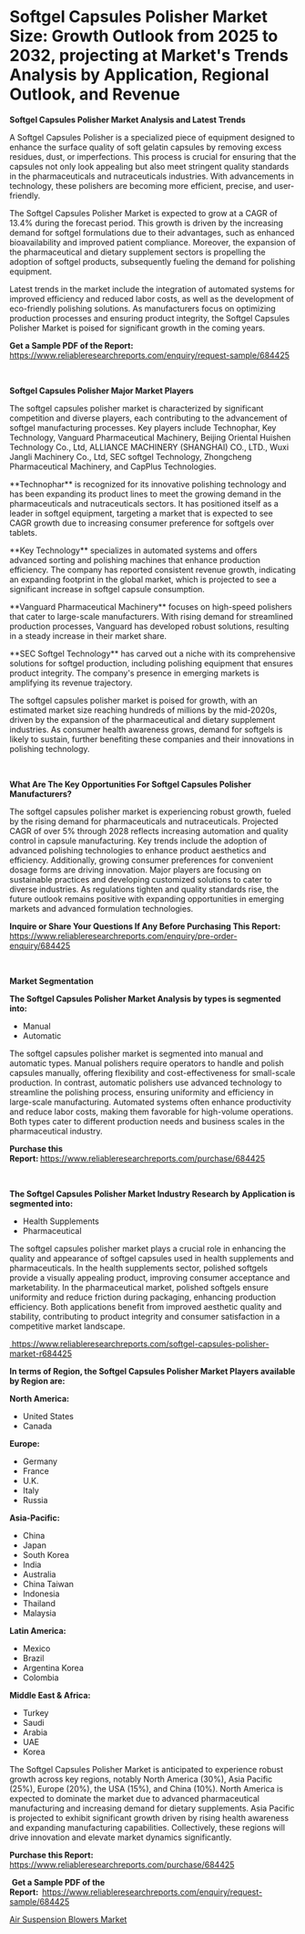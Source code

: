 <p><h1>Softgel Capsules Polisher Market Size: Growth Outlook from 2025 to 2032, projecting at Market's Trends Analysis by Application, Regional Outlook, and Revenue</h1></p><p><strong>Softgel Capsules Polisher Market Analysis and Latest Trends</strong></p>
<p><p>A Softgel Capsules Polisher is a specialized piece of equipment designed to enhance the surface quality of soft gelatin capsules by removing excess residues, dust, or imperfections. This process is crucial for ensuring that the capsules not only look appealing but also meet stringent quality standards in the pharmaceuticals and nutraceuticals industries. With advancements in technology, these polishers are becoming more efficient, precise, and user-friendly.</p><p>The Softgel Capsules Polisher Market is expected to grow at a CAGR of 13.4% during the forecast period. This growth is driven by the increasing demand for softgel formulations due to their advantages, such as enhanced bioavailability and improved patient compliance. Moreover, the expansion of the pharmaceutical and dietary supplement sectors is propelling the adoption of softgel products, subsequently fueling the demand for polishing equipment. </p><p>Latest trends in the market include the integration of automated systems for improved efficiency and reduced labor costs, as well as the development of eco-friendly polishing solutions. As manufacturers focus on optimizing production processes and ensuring product integrity, the Softgel Capsules Polisher Market is poised for significant growth in the coming years.</p></p>
<p><strong>Get a Sample PDF of the Report:&nbsp;</strong> <a href="https://www.reliableresearchreports.com/enquiry/request-sample/684425?utm_campaign=3557&utm_medium=2&utm_source=Github&utm_content=ia&utm_term=29032025&utm_id=softgel-capsules-polisher">https://www.reliableresearchreports.com/enquiry/request-sample/684425</a></p>
<p>&nbsp;</p>
<p><strong>Softgel Capsules Polisher Major Market Players</strong></p>
<p><p>The softgel capsules polisher market is characterized by significant competition and diverse players, each contributing to the advancement of softgel manufacturing processes. Key players include Technophar, Key Technology, Vanguard Pharmaceutical Machinery, Beijing Oriental Huishen Technology Co., Ltd, ALLIANCE MACHINERY (SHANGHAI) CO., LTD., Wuxi Jangli Machinery Co., Ltd, SEC softgel Technology, Zhongcheng Pharmaceutical Machinery, and CapPlus Technologies.</p><p>**Technophar** is recognized for its innovative polishing technology and has been expanding its product lines to meet the growing demand in the pharmaceuticals and nutraceuticals sectors. It has positioned itself as a leader in softgel equipment, targeting a market that is expected to see CAGR growth due to increasing consumer preference for softgels over tablets.</p><p>**Key Technology** specializes in automated systems and offers advanced sorting and polishing machines that enhance production efficiency. The company has reported consistent revenue growth, indicating an expanding footprint in the global market, which is projected to see a significant increase in softgel capsule consumption.</p><p>**Vanguard Pharmaceutical Machinery** focuses on high-speed polishers that cater to large-scale manufacturers. With rising demand for streamlined production processes, Vanguard has developed robust solutions, resulting in a steady increase in their market share.</p><p>**SEC Softgel Technology** has carved out a niche with its comprehensive solutions for softgel production, including polishing equipment that ensures product integrity. The company's presence in emerging markets is amplifying its revenue trajectory.</p><p>The softgel capsules polisher market is poised for growth, with an estimated market size reaching hundreds of millions by the mid-2020s, driven by the expansion of the pharmaceutical and dietary supplement industries. As consumer health awareness grows, demand for softgels is likely to sustain, further benefiting these companies and their innovations in polishing technology.</p></p>
<p>&nbsp;</p>
<p><strong>What Are The Key Opportunities For Softgel Capsules Polisher Manufacturers?</strong></p>
<p><p>The softgel capsules polisher market is experiencing robust growth, fueled by the rising demand for pharmaceuticals and nutraceuticals. Projected CAGR of over 5% through 2028 reflects increasing automation and quality control in capsule manufacturing. Key trends include the adoption of advanced polishing technologies to enhance product aesthetics and efficiency. Additionally, growing consumer preferences for convenient dosage forms are driving innovation. Major players are focusing on sustainable practices and developing customized solutions to cater to diverse industries. As regulations tighten and quality standards rise, the future outlook remains positive with expanding opportunities in emerging markets and advanced formulation technologies.</p></p>
<p><strong>Inquire or Share Your Questions If Any Before Purchasing This Report:</strong> <a href="https://www.reliableresearchreports.com/enquiry/pre-order-enquiry/684425?utm_campaign=3557&utm_medium=2&utm_source=Github&utm_content=ia&utm_term=29032025&utm_id=softgel-capsules-polisher">https://www.reliableresearchreports.com/enquiry/pre-order-enquiry/684425</a></p>
<p>&nbsp;</p>
<p><strong>Market Segmentation</strong></p>
<p><strong>The Softgel Capsules Polisher Market Analysis by types is segmented into:</strong></p>
<p><ul><li>Manual</li><li>Automatic</li></ul></p>
<p><p>The softgel capsules polisher market is segmented into manual and automatic types. Manual polishers require operators to handle and polish capsules manually, offering flexibility and cost-effectiveness for small-scale production. In contrast, automatic polishers use advanced technology to streamline the polishing process, ensuring uniformity and efficiency in large-scale manufacturing. Automated systems often enhance productivity and reduce labor costs, making them favorable for high-volume operations. Both types cater to different production needs and business scales in the pharmaceutical industry.</p></p>
<p><strong>Purchase this Report:&nbsp;</strong><a href="https://www.reliableresearchreports.com/purchase/684425?utm_campaign=3557&utm_medium=2&utm_source=Github&utm_content=ia&utm_term=29032025&utm_id=softgel-capsules-polisher">https://www.reliableresearchreports.com/purchase/684425</a></p>
<p>&nbsp;</p>
<p><strong>The Softgel Capsules Polisher Market Industry Research by Application is segmented into:</strong></p>
<p><ul><li>Health Supplements</li><li>Pharmaceutical</li></ul></p>
<p><p>The softgel capsules polisher market plays a crucial role in enhancing the quality and appearance of softgel capsules used in health supplements and pharmaceuticals. In the health supplements sector, polished softgels provide a visually appealing product, improving consumer acceptance and marketability. In the pharmaceutical market, polished softgels ensure uniformity and reduce friction during packaging, enhancing production efficiency. Both applications benefit from improved aesthetic quality and stability, contributing to product integrity and consumer satisfaction in a competitive market landscape.</p></p>
<p><a href="https://www.reliableresearchreports.com/softgel-capsules-polisher-market-r684425?utm_campaign=3557&utm_medium=2&utm_source=Github&utm_content=ia&utm_term=29032025&utm_id=softgel-capsules-polisher">&nbsp;https://www.reliableresearchreports.com/softgel-capsules-polisher-market-r684425</a></p>
<p><strong>In terms of Region, the Softgel Capsules Polisher Market Players available by Region are:</strong></p>
<p>
    <p> <strong> North America: </strong>
        <ul>
            <li>United States</li>
            <li>Canada</li>
        </ul>
        </p> 
    <p> <strong> Europe: </strong>
        <ul>
            <li>Germany</li>
            <li>France</li>
            <li>U.K.</li>
            <li>Italy</li>
            <li>Russia</li>
        </ul>
        </p> 
    <p> <strong> Asia-Pacific: </strong>
        <ul>
            <li>China</li>
            <li>Japan</li>
            <li>South Korea</li>
            <li>India</li>
            <li>Australia</li>
            <li>China Taiwan</li>
            <li>Indonesia</li>
            <li>Thailand</li>
            <li>Malaysia</li>
        </ul>
        </p> 
    <p> <strong> Latin America: </strong>
        <ul>
            <li>Mexico</li>
            <li>Brazil</li>
            <li>Argentina Korea</li>
            <li>Colombia</li>
        </ul>
        </p> 
    <p> <strong> Middle East & Africa: </strong>
        <ul>
            <li>Turkey</li>
            <li>Saudi</li>
            <li>Arabia</li>
            <li>UAE</li>
            <li>Korea</li>
        </ul>
    </p>
    </p>
<p><p>The Softgel Capsules Polisher Market is anticipated to experience robust growth across key regions, notably North America (30%), Asia Pacific (25%), Europe (20%), the USA (15%), and China (10%). North America is expected to dominate the market due to advanced pharmaceutical manufacturing and increasing demand for dietary supplements. Asia Pacific is projected to exhibit significant growth driven by rising health awareness and expanding manufacturing capabilities. Collectively, these regions will drive innovation and elevate market dynamics significantly.</p></p>
<p><strong>Purchase this Report: </strong><a href="https://www.reliableresearchreports.com/purchase/684425?utm_campaign=3557&utm_medium=2&utm_source=Github&utm_content=ia&utm_term=29032025&utm_id=softgel-capsules-polisher">https://www.reliableresearchreports.com/purchase/684425</a></p>
<p>&nbsp;<strong>Get a Sample PDF of the Report:&nbsp;&nbsp;</strong><a href="https://www.reliableresearchreports.com/enquiry/request-sample/684425?utm_campaign=3557&utm_medium=2&utm_source=Github&utm_content=ia&utm_term=29032025&utm_id=softgel-capsules-polisher">https://www.reliableresearchreports.com/enquiry/request-sample/684425</a></p>
<p><strong></strong></p>
<p><p><a href="https://github.com/belhejmawoue/Market-Research-Report-List-1/blob/main/air-suspension-blowers-market.md?utm_campaign=3557&utm_medium=2&utm_source=Github&utm_content=ia&utm_term=29032025&utm_id=softgel-capsules-polisher">Air Suspension Blowers Market</a></p></p>